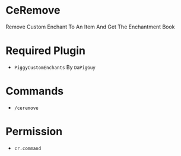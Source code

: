 # CeRemove
Remove Custom Enchant To An Item And Get The Enchantment Book
# Required Plugin
- `PiggyCustomEnchants` By `DaPigGuy`
# Commands
- `/ceremove`
# Permission
- `cr.command`
